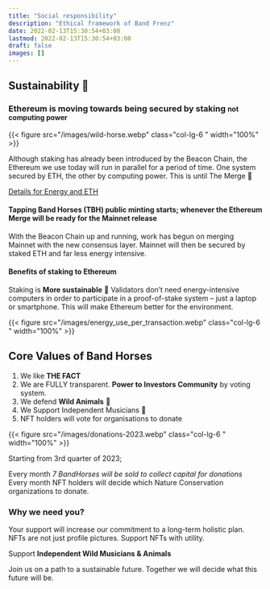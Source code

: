 ```yaml
---
title: "Social responsibility"
description: "Ethical framework of Band Frenz"
date: 2022-02-13T15:30:54+03:00
lastmod: 2022-02-13T15:30:54+03:00
draft: false
images: []
---
```


## Sustainability 🌲

### Ethereum is moving towards being secured by staking <small class="text-muted">not computing power</small>

<div class="row py-5">

{{< figure src="/images/wild-horse.webp" class="col-lg-6 " width="100%"  >}}

<div class="col-lg-6 ">

Although staking has already been introduced by the Beacon Chain, the Ethereum we use today will run in parallel for a period of time. One system secured by ETH, the other by computing power. This is until The Merge 🌱

[Details for Energy and ETH](https://ethereum.org/en/energy-consumption/)

</div>
</div>

#### Tapping Band Horses (TBH) public minting starts; whenever the Ethereum Merge will be ready for the Mainnet release

With the Beacon Chain up and running, work has begun on merging Mainnet with the new consensus layer. Mainnet will then be secured by staked ETH and far less energy intensive.

<div class="row py-2">
<div class="col-lg-6 ">

#### Benefits of staking to Ethereum

Staking is **More sustainable** 🌲 Validators don’t need energy-intensive computers in order to participate in a proof-of-stake system – just a laptop or smartphone. This will make Ethereum better for the environment.

</div>
{{< figure src="/images/energy_use_per_transaction.webp" class="col-lg-6 " width="100%"  >}}
</div>

## Core Values of Band Horses

1. We like **THE FACT**
1. We are FULLY transparent. **Power to Investors Community** by voting system.
1. We defend **Wild Animals** 🐴
1. We Support Independent Musicians   🎵
1. NFT holders will vote for organisations to donate

<div class="row py-5">
{{< figure src="/images/donations-2023.webp" class="col-lg-6 " width="100%"  >}}

<div class="col-lg-6 ">

Starting from 3rd quarter of 2023;

Every month *7 BandHorses will be sold to collect capital for donations* Every month NFT holders will decide which Nature Conservation organizations to donate.

</div>
</div>

### Why we need you?

Your support will increase our commitment to a long-term holistic plan. NFTs are not just profile pictures. Support NFTs with utility.

Support **Independent Wild Musicians & Animals**

Join us on a path to a sustainable future. Together we will decide what this future will be.
